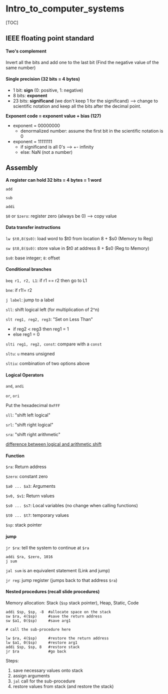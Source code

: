 # Intro_to_computer_systems

[TOC]

## IEEE floating point standard

#### Two's complement 

Invert all the bits and add one to the last bit (Find the negative value of the same number)



#### Single precision (32 bits = 4 bytes)

- 1 bit: **sign** (0: positive, 1: negative)
- 8 bits: **exponent** 
- 23 bits: **significand** (we don't keep 1 for the significand) --> change to scientific notation and keep all the bits after the decimal point.

**Exponent code = exponent value + bias (127)**

- exponent = 00000000
  - denormalized number: assume the first bit in the scientific notation is 0
- exponent = 11111111
  - if significand is all 0's --> +- infinity
  - else: NaN (not a number)



## Assembly

**A register can hold 32 bits = 4 bytes = 1 word** 

`add`

`sub`

`addi`

`$0` or `$zero`: register zero (always be 0) --> copy value



#### Data transfer instructions

`lw $t0,8($s0)`: load word to $t0 from location 8 + $s0 (Memory to Reg)

`sw $t0,8($s0)`: store value in $t0 at address 8 + $s0 (Reg to Memory)

`$s0`: base integer; `8`: offset



#### Conditional branches

`beq r1, r2, L1`: if r1 == r2 then go to L1

`bne`: if r1!= r2 

`j label`: jump to a label

`sll`: shift logical left (for multiplication of 2^n)

`slt reg1, reg2, reg3`: "Set on Less Than"

- if reg2 < reg3 then reg1 = 1
- else reg1 = 0

`slti reg1, reg2, const`: compare with a `const`

`sltu`: `u` means unsigned 

`sltiu`: combination of two options above



#### Logical Operators

`and`, `andi`

`or`, `ori`

Put the hexadecimal `0xFFF`



`sll`: "shift left logical"

`srl`: "shift right logical"

`sra`: "shift right arithmetic"

[difference between logical and arithmetic shift](https://open4tech.com/logical-vs-arithmetic-shift/)



#### Function

`$ra`: Return address

`$zero`: constant zero

`$a0 ... $a3`: Arguments

`$v0, $v1`: Return values

`$s0 ... $s7`: Local variables (no change when calling functions)

`$t0 ... $t7`: temporary values

`$sp`: stack pointer



#### jump

`jr $ra`: tell the system to continue at `$ra`

```assembly
addi $ra, $zero, 1016
j sum
```

`jal sum` is an equivalent statement (Link and jump)

`jr reg`: jump register (jumps back to that address `$ra`)

 

#### Nested procedures (recall slide procedures)

Memory allocation: Stack (`$sp` stack pointer), Heap, Static, Code

```assembly
addi $sp, $sp, -8  #allocate space on the stack
sw $ra, 4($sp)     #save the return address
sw $a1, 0($sp)     #save arg1

# call the sub-procedure here

lw $ra, 4($sp)     #restore the return address
lw $a1, 0($sp)     #restore arg1
addi $sp, $sp, 8   #restore stack
jr $ra             #go back
```

Steps:

1. save necessary values onto stack
2. assign arguments
3. `jal` call for the sub-procedure
4. restore values from stack (and restore the stack)













